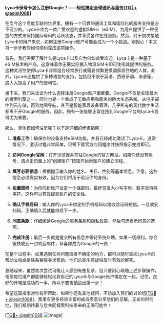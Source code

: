 **Lyca卡保号卡怎么注册Google？——轻松搞定全球通讯与服务[[TG💪+ @esim1088](https://t.me/s/esim1088)]**

在当今这个高度互联的世界里，拥有一个可靠的通讯工具和国际化的服务支持是必不可少的。Lyca卡作为一款广受欢迎的虚拟SIM卡（eSIM），为用户提供了一种便捷的方式来保持国际号码的活跃状态，并享受各种在线服务。然而，对于初次接触Lyca卡的用户来说，如何注册Google账户可能会成为一个小挑战。别担心！本文将一步步教你如何顺利完成这项操作。

首先，我们需要了解什么是Lyca卡以及它为何如此受欢迎。Lyca卡是一种基于eSIM技术的产品，这意味着你无需实际插入物理SIM卡即可使用其提供的服务。这种灵活性使得Lyca卡非常适合经常旅行或需要频繁更换国家居住地的人群。此外，Lyca卡还提供了多种语言的支持，包括但不限于英语、西班牙语、法语等，这大大提高了用户的便利性。

接下来，我们来谈谈为什么选择注册Google账户很重要。Google不仅是全球最大的搜索引擎之一，同时也是一个集成了无数应用和服务的巨大生态系统。从电子邮件到云存储，再到地图导航，甚至是智能家居设备管理，几乎所有的现代数字生活都离不开Google的服务。因此，拥有一张能够正常连接到Google平台的Lyca卡显得尤为重要。

那么，具体该如何注册呢？以下是详细的步骤指南：

1. **准备工作**：确保你的设备支持eSIM功能，并且已经成功激活了Lyca卡。通常情况下，激活过程非常简单，只需下载官方应用程序并按照指示完成即可。

2. **访问Google官网**：打开浏览器并前往Google的官方网站。如果你还没有账号，请点击页面上的“创建账户”按钮开始新账户的建立流程。

3. **填写必要信息**：根据提示输入你的姓名、生日、性别等基本信息。注意，这些信息必须真实有效，因为它们将用于验证你的身份。

4. **设置密码**：为你的新账户设定一个强密码，最好包含大小写字母、数字及特殊字符。这样可以有效提高账户的安全性。

5. **确认手机号码**：输入你的Lyca卡绑定的手机号码以接收验证码短信。一旦收到代码，正确填入后就能继续下一步。

6. **同意条款**：仔细阅读Google的服务条款和隐私政策，然后勾选表示同意的选项。

7. **完成注册**：最后一步就是提交所有信息并等待系统处理。如果一切顺利，你会很快收到一封欢迎邮件，恭喜你成为Google的一员！

在整个过程中，如果遇到任何问题或者不确定的地方，都可以随时查阅Lyca卡的帮助文档或是联系客服寻求帮助。他们总是乐意提供及时有效的解答。

总结起来，虽然初次尝试可能让人感到有些复杂，但只要耐心跟随上述步骤操作，相信每位用户都能够轻松地将自己的Lyca卡与Google账户绑定在一起。记住，良好的开端是成功的一半，所以不要害怕迈出第一步！

希望这篇指南对你有所帮助。如果你还有其他疑问，不妨加入我们的讨论组[[TG💪+ @esim1088](https://t.me/s/esim1088)]，那里有更多经验丰富的成员愿意分享他们的见解。无论何时何地，我们都期待着与您共同探索科技带来的无限可能性！

[[TG💪+ @esim1088](https://t.me/s/esim1088) ![Image](https://i.postimg.cc/4NQfJmqS/Snipaste-2025-05-13-00-14-12.png)]